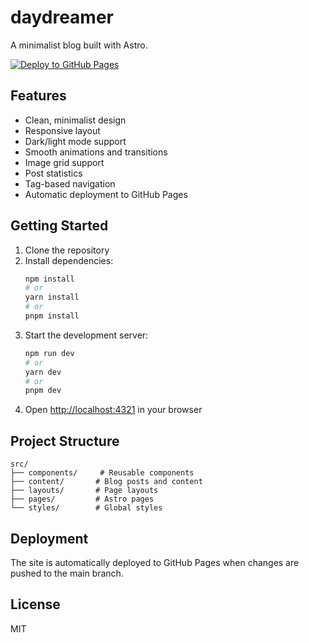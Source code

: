 # daydreamer

A minimalist blog built with Astro.

[![Deploy to GitHub Pages](https://github.com/xlilacy/xlilacy.github.io/actions/workflows/deploy.yml/badge.svg)](https://github.com/xlilacy/xlilacy.github.io/actions/workflows/deploy.yml)

## Features

- Clean, minimalist design
- Responsive layout
- Dark/light mode support
- Smooth animations and transitions
- Image grid support
- Post statistics
- Tag-based navigation
- Automatic deployment to GitHub Pages

## Getting Started

1. Clone the repository
2. Install dependencies:
   ```bash
   npm install
   # or
   yarn install
   # or
   pnpm install
   ```
3. Start the development server:
   ```bash
   npm run dev
   # or
   yarn dev
   # or
   pnpm dev
   ```
4. Open [http://localhost:4321](http://localhost:4321) in your browser

## Project Structure

```
src/
├── components/     # Reusable components
├── content/       # Blog posts and content
├── layouts/       # Page layouts
├── pages/         # Astro pages
└── styles/        # Global styles
```

## Deployment

The site is automatically deployed to GitHub Pages when changes are pushed to the main branch.

## License

MIT 